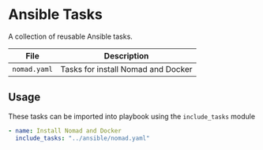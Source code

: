 # Ansible Tasks

A collection of reusable Ansible tasks.

| File         | Description                        |
| ------------ | ---------------------------------- |
| `nomad.yaml` | Tasks for install Nomad and Docker |

## Usage

These tasks can be imported into playbook using the `include_tasks` module

```yaml
- name: Install Nomad and Docker
  include_tasks: "../ansible/nomad.yaml"
```
